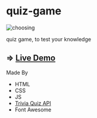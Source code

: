 # quiz-game
![choosing](https://i.giphy.com/media/3o7aTCzQT0DymImfXG/giphy.webp)


quiz game, to test your knowledge

## => [Live Demo](https://issam-hub.github.io/quiz-game/)

Made By
* HTML
* CSS
* JS
* [Trivia Quiz API](https://opentdb.com/api_config.php)
* Font Awesome
